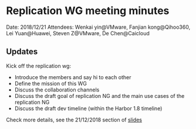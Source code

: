 # Replication WG meeting minutes

Date: 2018/12/21
Attendees: Wenkai yin@VMware, Fanjian kong@Qihoo360, Lei Yuan@Huawei, Steven Z@VMware, De Chen@Caicloud

## Updates

Kick off the replication wg:

* Introduce the members and say hi to each other
* Define the mission of this WG
* Discuss the collaboration channels
* Discuss the draft goal of replication NG and the main use cases of the replication NG
* Discuss the draft dev timeline (within the Harbor 1.8 timeline)

Check more details, see the 21/12/2018 section of [slides](../../docs/replication-wg.pptx)